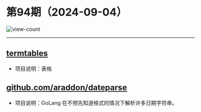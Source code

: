 # 第94期（2024-09-04）

![view-count](https://count.getloli.com/@xiaoxuan6-weekly-20240904)

---
## [termtables](https://github.com/scylladb/termtables)
- 项目说明：表格

## [github.com/araddon/dateparse](github.com/araddon/dateparse)
- 项目说明：GoLang 在不预先知道格式的情况下解析许多日期字符串。
